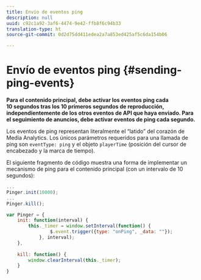 ```yaml
---
title: Envío de eventos ping
description: null
uuid: c92c1a92-3af6-4474-9e42-ffb8f6c94b33
translation-type: ht
source-git-commit: 0d2d75dd411edea2a7a853ed425af5c6da154b06

---
```



# Envío de eventos ping {#sending-ping-events}

**Para el contenido principal, debe activar los eventos ping cada 10 segundos tras los 10 primeros segundos de reproducción, independientemente de los otros eventos de API que haya enviado. Para el seguimiento de anuncios, debe activar eventos de ping cada segundo.**

Los eventos de ping representan literalmente el “latido” del corazón de Media Analytics. Los únicos parámetros requeridos para una llamada de ping son `eventType: ping` y el objeto `playerTime` (posición del cursor de encabezado y la marca de tiempo).

El siguiente fragmento de código muestra una forma de implementar un mecanismo de ping para el contenido principal (con un intervalo de 10 segundos):

```js
... 
Pinger.init(10000); 
... 
Pinger.kill();

var Pinger = { 
    init: function(interval) { 
        this._timer = window.setInterval(function() { 
                $.event.trigger({type: "onPing", _data: ""}); 
            }, interval); 
    }, 
     
    kill: function() { 
        window.clearInterval(this._timer); 
    } 
}
```

